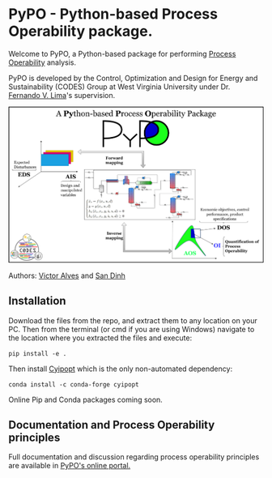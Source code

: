 # PyPO - Python-based Process Operability package.

Welcome to PyPO, a Python-based package for performing [Process Operability](https://www.sciencedirect.com/science/article/pii/S1474667017338028) analysis.

PyPO is developed by the Control, Optimization and Design for Energy and Sustainability (CODES) Group at West Virginia University under Dr. [Fernando V. Lima](https://fernandolima.faculty.wvu.edu/)'s supervision.

![](/docs/pypo_overview.png)

Authors:
[Victor Alves](https://github.com/victoraalves) and [San Dinh](https://github.com/sanqdinh)




## Installation

Download the files from the repo, and extract them to any location on your PC. Then from the terminal (or cmd if you are using Windows) navigate to the location where you extracted the files and execute:

```console
pip install -e . 
```

Then install [Cyipopt](https://github.com/mechmotum/cyipopt) which is the only non-automated dependency:

```console
conda install -c conda-forge cyipopt
```

Online Pip and Conda packages coming soon.

## Documentation and Process Operability principles

Full documentation and discussion regarding process operability principles are available in [PyPO's online portal.](https://codes-group.github.io/PyPO/)



